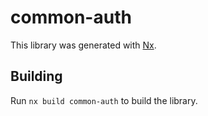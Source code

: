 # common-auth

This library was generated with [Nx](https://nx.dev).

## Building

Run `nx build common-auth` to build the library.

